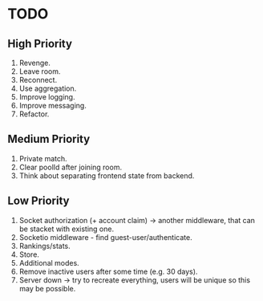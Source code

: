 # TODO

## High Priority

1. Revenge.
1. Leave room.
1. Reconnect.
1. Use aggregation.
1. Improve logging.
1. Improve messaging.
1. Refactor.

## Medium Priority

1. Private match.
1. Clear poolId after joining room.
1. Think about separating frontend state from backend.

## Low Priority

1. Socket authorization (+ account claim) -> another middleware, that can be stacket with existing one.
1. Socketio middleware - find guest-user/authenticate.
1. Rankings/stats.
1. Store.
1. Additional modes.
1. Remove inactive users after some time (e.g. 30 days).
1. Server down -> try to recreate everything, users will be unique so this may be possible.
